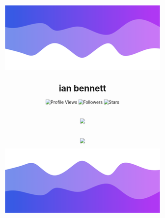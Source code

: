 ![header](assets/header.png)

<h1 align="center">ian bennett</h1>
<a href="https://github.com/iaanbennett"></a>

<p align="center">
  <img height="25" src="https://komarev.com/ghpvc/?username=istoleurbtcin2018&color=blueviolet" alt="Profile Views"/>
  <img height="25" src="https://img.shields.io/github/followers/istoleurbtcin2018&color=4a12ba&style=for-the-badge&logo=github&label=Follow" alt="Followers"/>
  <img height="25" src="https://img.shields.io/github/stars/istoleurbtcin2018?color=f429ff&style=for-the-badge&logo=github&label=Stars" alt="Stars"/>
</p>

<br>

<p align="center">
  <img src="https://skillicons.dev/icons?i=py,ts,react,next,flask,nodejs,html,css,go,rust"/>
</p>

<br>

<p align="center">
  <img src="https://github-read-me-stats.vercel.app/api/?username=istoleurbtcin2018&title_color=674fc9&text_color=9f9f9f&show_icons=true&bg_color00000000&hide_border=true&icon_color=674fc9&hide_title=true&count_private=true"
/>

![footer](assets/footer.png)
